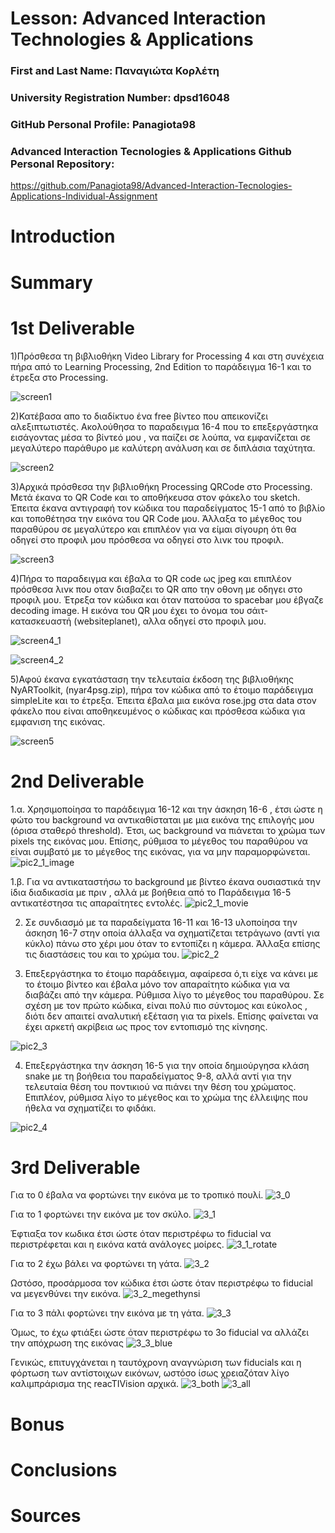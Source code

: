 # Lesson: Advanced Interaction Technologies & Applications

### First and Last Name: Παναγιώτα Κορλέτη
### University Registration Number: dpsd16048
### GitHub Personal Profile: Panagiota98
### Advanced Interaction Tecnologies & Applications Github Personal Repository:
https://github.com/Panagiota98/Advanced-Interaction-Tecnologies-Applications-Individual-Assignment

# Introduction

# Summary


# 1st Deliverable
1)Πρόσθεσα τη βιβλιοθήκη Video Library for Processing 4 και στη συνέχεια πήρα από το Learning Processing, 2nd Edition το παράδειγμα 16-1 και το έτρεξα στο Processing.

![screen1](https://user-images.githubusercontent.com/115812145/200079970-c394e1f9-76e3-4183-8460-b67ed93ad255.PNG)

2)Κατέβασα απο το διαδίκτυο ένα free βίντεο που απεικονίζει αλεξιπτωτιστές. Ακολούθησα το παραδειγμα 16-4 που το επεξεργάστηκα εισάγοντας μέσα το βίντεό μου , να 
παίζει σε λούπα, να εμφανίζεται σε μεγαλύτερο παράθυρο με καλύτερη ανάλυση και σε διπλάσια ταχύτητα.

![screen2](https://user-images.githubusercontent.com/115812145/200079989-958ea0a8-2d8e-47d3-8676-29e3e197a022.PNG)

3)Αρχικά πρόσθεσα την βιβλιοθήκη Processing QRCode στο Processing. Μετά έκανα το QR Code και το αποθήκευσα στον φάκελο του sketch. Έπειτα έκανα αντιγραφή τον κώδικα του παραδείγματος 15-1 από το βιβλίο και τοποθέτησα την εικόνα του QR Code μου. Άλλαξα το μέγεθος του παραθύρου σε μεγαλύτερο και επιπλέον για να είμαι σίγουρη ότι θα οδηγεί στο προφιλ μου πρόσθεσα να οδηγεί στο λινκ του προφιλ.

![screen3](https://user-images.githubusercontent.com/115812145/200080000-add850f8-d393-4da6-9140-38189160fb99.PNG)

4)Πήρα το παραδειγμα και έβαλα το QR code ως jpeg και επιπλέον πρόσθεσα λινκ που οταν διαβαζει το QR απο την οθονη με οδηγει στο προφιλ μου. Έτρεξα τον κώδικα και όταν πατούσα το spacebar μου έβγαζε decoding image. Η εικόνα του QR μου έχει το όνομα του σάιτ-κατασκευαστή (websiteplanet), αλλα οδηγεί στο προφιλ μου.

![screen4_1](https://user-images.githubusercontent.com/115812145/200080007-7760c1b3-47bc-49a0-a243-dfd4fafe475a.PNG)

![screen4_2](https://user-images.githubusercontent.com/115812145/200080252-11629743-ca8b-4893-9898-e6414787bf03.PNG)

5)Αφού έκανα εγκατάσταση την τελευταία έκδοση της βιβλιοθήκης NyARToolkit, (nyar4psg.zip), πήρα τον κώδικα από το έτοιμο παράδειγμα simpleLite και το έτρεξα. Έπειτα έβαλα μια εικόνα rose.jpg στα data στον φάκελο που είναι αποθηκευμένος ο κώδικας και πρόσθεσα κώδικα για εμφανιση της εικόνας.

![screen5](https://user-images.githubusercontent.com/115812145/200080276-8e4487b1-a459-4f67-8eed-7bf7827a39e1.PNG)


# 2nd Deliverable
1.α. Χρησιμοποίησα το παράδειγμα 16-12 και την άσκηση 16-6 , έτσι ώστε η φώτο του background να αντικαθίσταται με μια εικόνα της επιλογής μου (όρισα σταθερό threshold). Έτσι, ως background να πιάνεται το χρώμα των pixels της εικόνας μου. Επίσης, ρύθμισα το μέγεθος του παραθύρου να είναι συμβατό με το μέγεθος της εικόνας, για να μην παραμορφώνεται. 
![pic2_1_image](https://user-images.githubusercontent.com/115812145/207975263-8a576f20-2fa6-4ad6-9de1-6e32ccbe2191.JPG)

1.β. Για να αντικαταστήσω το background  με βίντεο έκανα ουσιαστικά την ίδια διαδικασία με πριν , αλλά με βοήθεια από το Παράδειγμα 16-5 αντικατέστησα τις απαραίτητες εντολές. 
![pic2_1_movie](https://user-images.githubusercontent.com/115812145/207975328-488d988b-d6ee-4af9-8feb-d994d98c2a0c.JPG)

2. Σε συνδιασμό με τα παραδείγματα 16-11 και 16-13 υλοποίησα την άσκηση 16-7 στην οποία άλλαξα να σχηματίζεται τετράγωνο (αντί για κύκλο) πάνω στο χέρι μου όταν το εντοπίζει η κάμερα. Άλλαξα επίσης τις διαστάσεις του και το χρώμα του.
![pic2_2](https://user-images.githubusercontent.com/115812145/207976008-eec8e266-a68b-47ee-88c5-90ea966f0689.JPG)

 
3. Επεξεργάστηκα το έτοιμο παράδειγμα, αφαίρεσα ό,τι είχε να κάνει με το έτοιμο βίντεο και έβαλα μόνο τον απαραίτητο κώδικα για να διαβάζει από την κάμερα. Ρύθμισα λίγο το μέγεθος του παραθύρου.
Σε σχέση με τον πρώτο κώδικα, είναι πολύ πιο σύντομος και εύκολος , διότι δεν απαιτεί αναλυτική εξέταση για τα pixels. Επίσης φαίνεται να έχει αρκετή ακρίβεια ως προς τον εντοπισμό της κίνησης.

![pic2_3](https://user-images.githubusercontent.com/115812145/207975406-3e10181a-cae9-48f3-abc5-e9c859166859.JPG)

4. Επεξεργάστηκα την άσκηση 16-5 για την οποία δημιούργησα κλάση snake με τη βοήθεια του παραδείγματος 9-8, αλλά αντί για την τελευταία θέση του ποντικιού να πιάνει την θέση του χρώματος. Επιπλέον, ρύθμισα λίγο το μέγεθος και το χρώμα της έλλειψης που ήθελα να σχηματίζει το φιδάκι. 

![pic2_4](https://user-images.githubusercontent.com/115812145/208007783-e32d2adb-26e3-41a3-97a3-3955aa55fdcf.JPG)


# 3rd Deliverable 

Για το 0 έβαλα να φορτώνει την εικόνα με το τροπικό πουλί.
![3_0](https://user-images.githubusercontent.com/115812145/212372526-93e54af0-c0c5-40d4-9258-df962a1214c9.PNG)

Για το 1 φορτώνει την εικόνα με τον σκύλο.
![3_1](https://user-images.githubusercontent.com/115812145/212376123-fe774867-c8b9-497a-8e10-b549d420aa90.PNG)

Έφτιαξα τον κωδικα έτσι ώστε όταν περιστρέφω το fiducial να περιστρέφεται και η εικόνα κατά ανάλογες μοίρες.
![3_1_rotate](https://user-images.githubusercontent.com/115812145/212376159-600a6db9-5b52-4b71-94bb-dfc20258b66f.PNG)

Για το 2 έχω βάλει να φορτώνει τη γάτα.
![3_2](https://user-images.githubusercontent.com/115812145/212372652-d23ebf36-9062-436f-a96b-1a3cf7050a4d.PNG)

Ωστόσο, προσάρμοσα τον κώδικα έτσι ώστε όταν περιστρέφω το fiducial να μεγενθύνει την εικόνα.
![3_2_megethynsi](https://user-images.githubusercontent.com/115812145/212372676-849062c8-14ab-4d22-9c3d-0624c648b6be.PNG)

Για το 3 πάλι φορτώνει την εικόνα με τη γάτα.
![3_3](https://user-images.githubusercontent.com/115812145/212372760-cbed3101-8891-4065-b0bb-6bc3c476df97.PNG)

Όμως, το έχω φτιάξει ώστε όταν περιστρέφω το 3ο fiducial να αλλάζει την απόχρωση της εικόνας
![3_3_blue](https://user-images.githubusercontent.com/115812145/212372792-17209b47-6d01-4b25-bea7-d2367d9f3bc4.PNG)

Γενικώς, επιτυγχάνεται η ταυτόχρονη αναγνώριση των fiducials και η φόρτωση των αντίστοιχων εικόνων, ωστόσο ίσως χρειαζόταν λίγο καλιμπράρισμα της reacTIVision αρχικά.
![3_both](https://user-images.githubusercontent.com/115812145/212372835-6cc08f67-fa0c-4102-851e-f9c8f89069bf.PNG)
![3_all](https://user-images.githubusercontent.com/115812145/212377403-f055e28e-3a33-4388-9812-d716df26f62a.PNG)




# Bonus 


# Conclusions


# Sources





